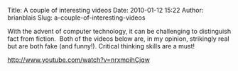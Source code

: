 Title: A couple of interesting videos
Date: 2010-01-12 15:22
Author: brianblais
Slug: a-couple-of-interesting-videos

With the advent of computer technology, it can be challenging to
distinguish fact from fiction.  Both of the videos below are, in my
opinion, strikingly real but are both fake (and funny!). Critical
thinking skills are a must!

http://www.youtube.com/watch?v=nrxmpihCjqw
